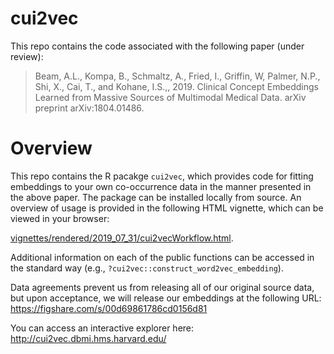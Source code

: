 # cui2vec

This repo contains the code associated with the following paper (under review):

> Beam, A.L., Kompa, B., Schmaltz, A., Fried, I., Griffin, W, Palmer, N.P., Shi, X., Cai, T., and Kohane, I.S.,, 2019. Clinical Concept Embeddings Learned from Massive Sources of Multimodal Medical Data. arXiv preprint arXiv:1804.01486.

# Overview

This repo contains the R pacakge `cui2vec`, which provides code for fitting embeddings to your own co-occurrence data in the manner presented in the above paper. The package can be installed locally from source. An overview of usage is provided in the following HTML vignette, which can be viewed in your browser:

[vignettes/rendered/2019_07_31/cui2vecWorkflow.html](vignettes/rendered/2019_07_31/cui2vecWorkflow.html).

Additional information on each of the public functions can be accessed in the standard way (e.g., ```?cui2vec::construct_word2vec_embedding```).

Data agreements prevent us from releasing all of our original source data, but upon acceptance, we will release our embeddings at the following URL: https://figshare.com/s/00d69861786cd0156d81

You can access an interactive explorer here: http://cui2vec.dbmi.hms.harvard.edu/
